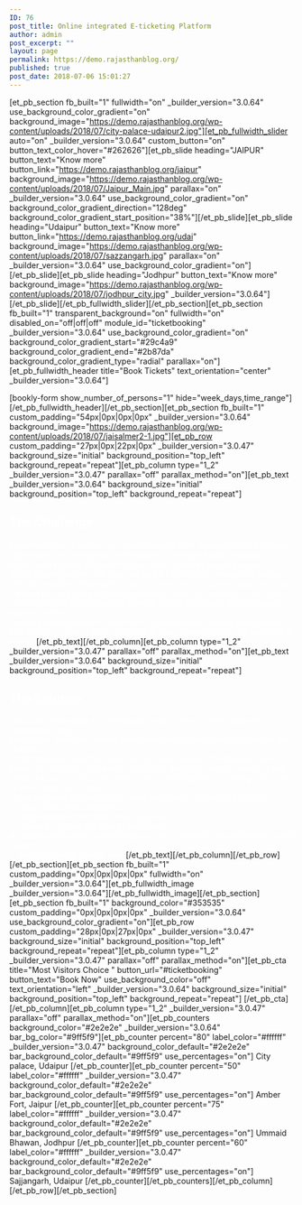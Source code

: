 ```yaml
---
ID: 76
post_title: Online integrated E-ticketing Platform
author: admin
post_excerpt: ""
layout: page
permalink: https://demo.rajasthanblog.org/
published: true
post_date: 2018-07-06 15:01:27
---
```

[et_pb_section fb_built="1" fullwidth="on" \_builder\_version="3.0.64" use_background_color_gradient="on" background_image="https://demo.rajasthanblog.org/wp-content/uploads/2018/07/city-palace-udaipur2.jpg"][et_pb_fullwidth_slider auto="on" \_builder\_version="3.0.64" custom_button="on" button_text_color_hover="#262626"][et_pb_slide heading="JAIPUR" button_text="Know more" button_link="https://demo.rajasthanblog.org/jaipur" background_image="https://demo.rajasthanblog.org/wp-content/uploads/2018/07/Jaipur_Main.jpg" parallax="on" \_builder\_version="3.0.64" use_background_color_gradient="on" background_color_gradient_direction="128deg" background_color_gradient_start_position="38%"][/et_pb_slide][et_pb_slide heading="Udaipur" button_text="Know more" button_link="https://demo.rajasthanblog.org/udai" background_image="https://demo.rajasthanblog.org/wp-content/uploads/2018/07/sazzangarh.jpg" parallax="on" \_builder\_version="3.0.64" use_background_color_gradient="on"][/et_pb_slide][et_pb_slide heading="Jodhpur" button_text="Know more" background_image="https://demo.rajasthanblog.org/wp-content/uploads/2018/07/jodhpur_city.jpg" \_builder\_version="3.0.64"][/et_pb_slide][/et_pb_fullwidth_slider][/et_pb_section][et_pb_section fb_built="1" transparent_background="on" fullwidth="on" disabled_on="off|off|off" module_id="ticketbooking" \_builder\_version="3.0.64" use_background_color_gradient="on" background_color_gradient_start="#29c4a9" background_color_gradient_end="#2b87da" background_color_gradient_type="radial" parallax="on"][et_pb_fullwidth_header title="Book Tickets" text_orientation="center" \_builder\_version="3.0.64"]<p style="text-align: left;">
  [bookly-form show_number_of_persons="1" hide="week_days,time_range"][/et_pb_fullwidth_header][/et_pb_section][et_pb_section fb_built="1" custom_padding="54px|0px|0px|0px" _builder_version="3.0.64" background_image="https://demo.rajasthanblog.org/wp-content/uploads/2018/07/jaisalmer2-1.jpg"][et_pb_row custom_padding="27px|0px|22px|0px" _builder_version="3.0.47" background_size="initial" background_position="top_left" background_repeat="repeat"][et_pb_column type="1_2" _builder_version="3.0.47" parallax="off" parallax_method="on"][et_pb_text _builder_version="3.0.64" background_size="initial" background_position="top_left" background_repeat="repeat"]<h2>
    <span style="color: #ffffff;">The Challenge</span>
  </h2>
</p>

<span style="color: #ffffff;">Rajasthan being a tourist hub attracts people from around the world to have experienced the wonderful combination of heritage & natural beauty.</span>  
<span style="color: #ffffff;">It has many tourists places which are daily visited by lots of people.</span>  
<span style="color: #ffffff;">When people plan the trip they can find & book hotels, restaurants online but not the places they want to visit. If there are 5-10 tourists place in a city a tourist has to go to each place and book tickets by standing in the queue.</span>  
<span style="color: #ffffff;">Tourist places have no facilities to book tickets online and plan the whole trip from home.</span>  
<span style="color: #ffffff;">Tourist generally doesn't carry much cash with them as they fear of theft and robbery. There is also a problem of small currency notes for purchasing tickets.</span>[/et_pb_text][/et_pb_column][et_pb_column type="1_2" \_builder\_version="3.0.47" parallax="off" parallax_method="on"][et_pb_text \_builder\_version="3.0.64" background_size="initial" background_position="top_left" background_repeat="repeat"]

## <span style="color: #ffffff;">The Solution</span>

<span style="color: #ffffff;">The online integrated e-ticketing portal will consist of both web and smartphone app.</span>  
<span style="color: #ffffff;">People can book their tickets from home through an android/iOS app or the website.</span>  
<span style="color: #ffffff;">In the proposed plan the visitor can purchase tickets of individual tourist places or can plan a trip which will include the places he/she wants to see.</span>  
<span style="color: #ffffff;">There will be a list of all the tourist places of Rajasthan according to the city in which they are located.</span>  
<span style="color: #ffffff;">There are many advantages of online integrated e-ticketing platform :</span>  
<span style="color: #ffffff;">1. Hassle free online booking:</span>  
<span style="color: #ffffff;">2. Single payment for all the tourist places:</span>  
<span style="color: #ffffff;">3. Option to choose the time of availability:</span>  
<span style="color: #ffffff;">4. People will be able to rate the places and share with others through social media</span>  
<span style="color: #ffffff;">5. Integration with Google map </span>[/et_pb_text][/et_pb_column][/et_pb_row][/et_pb_section][et_pb_section fb_built="1" custom_padding="0px|0px|0px|0px" fullwidth="on" \_builder\_version="3.0.64"][et_pb_fullwidth_image \_builder\_version="3.0.64"][/et_pb_fullwidth_image][/et_pb_section][et_pb_section fb_built="1" background_color="#353535" custom_padding="0px|0px|0px|0px" \_builder\_version="3.0.64" use_background_color_gradient="on"][et_pb_row custom_padding="28px|0px|27px|0px" \_builder\_version="3.0.47" background_size="initial" background_position="top_left" background_repeat="repeat"][et_pb_column type="1_2" \_builder\_version="3.0.47" parallax="off" parallax_method="on"][et_pb_cta title="Most Visitors Choice " button_url="#ticketbooking" button_text="Book Now" use_background_color="off" text_orientation="left" \_builder\_version="3.0.64" background_size="initial" background_position="top_left" background_repeat="repeat"] [/et_pb_cta][/et_pb_column][et_pb_column type="1_2" \_builder\_version="3.0.47" parallax="off" parallax_method="on"][et_pb_counters background_color="#2e2e2e" \_builder\_version="3.0.64" bar_bg_color="#9ff5f9"][et_pb_counter percent="80" label_color="#ffffff" \_builder\_version="3.0.47" background_color_default="#2e2e2e" bar_background_color_default="#9ff5f9" use_percentages="on"] City palace, Udaipur [/et_pb_counter][et_pb_counter percent="50" label_color="#ffffff" \_builder\_version="3.0.47" background_color_default="#2e2e2e" bar_background_color_default="#9ff5f9" use_percentages="on"] Amber Fort, Jaipur [/et_pb_counter][et_pb_counter percent="75" label_color="#ffffff" \_builder\_version="3.0.47" background_color_default="#2e2e2e" bar_background_color_default="#9ff5f9" use_percentages="on"] Ummaid Bhawan, Jodhpur [/et_pb_counter][et_pb_counter percent="60" label_color="#ffffff" \_builder\_version="3.0.47" background_color_default="#2e2e2e" bar_background_color_default="#9ff5f9" use_percentages="on"] Sajjangarh, Udaipur [/et_pb_counter][/et_pb_counters][/et_pb_column][/et_pb_row][/et_pb_section]